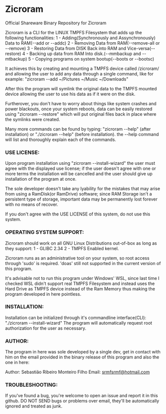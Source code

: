 # Zicroram
Official Shareware Binary Repository for Zicroram

Zicroram is a CLI for the LINUX TMPFS Filesystem that adds up the following functionalities:
1 - Adding(Synchronously and Assynchronously) Data to RAM(--add or --addc)
2 - Removing Data from RAM(--remove-all or --remove)
3 - Restoring Data from DISK Back into RAM and Vice-versa(--restore)
4 - Backing up data from RAM Into disk.(--mmbackup and --mtbackup)
5 - Copying programs on system bootup(--boots or --bootsc)

It achieves this by creating and mounting a TMPFS device called /zicroram/ and allowing the user to add any data through a single command,
like for example: "zicroram --add ~/Pictures ~/Music ~/Downloads"

After this the program will symlink the original data to the TMPFS mounted device allowing the user to use his data as if it were on the disk.

Furtherover, you don't have to worry about things like system crashes and power blackouts, once your system reboots, 
data can be easily restored using "zicroram --restore" which will put original files back in place where the symlinks were created.

Many more commands can be found by typing: "zicroram --help" (after installation) or "./zicroram --help" (before installation).
the --help command will list and thoroughly explain each of the commands.

### USE LICENSE:

Upon program installation using "zicroram --install-wizard" the user must agree with the displayed use license;
if the user doesn't agree with one or more terms the installation will be cancelled and the user should 
give up installation of the program at once.

The sole developer doesn't take any lyability for the mistakes that may arise from using a RamDisk(or RamDrive) software;
since RAM Storage isn't a persistent type of storage, important data may be permanently lost forever with no means of recover.

If you don't agree with the USE LICENSE of this system, do not use this system.

### OPERATING SYSTEM SUPPORT:

Zicroram should work on all GNU Linux Distributions out-of-box as long as they support:
1 - GLIBC 2.34 
2 - TMPFS Enabled kernel.

Zicroram runs as an administrative tool on your system, so root access through 'sudo' is required.
'doas' still not supported in the current version of this program.

It's advisable not to run this program under Windows' WSL, since last time 
I checked WSL didn't support real TMPFS Filesystem and instead uses the Hard Drive as TMPFS 
device instead of the Ram Memory thus making the program developed in here pointless.

### INSTALLATION:

Installation can be initialized through it's commandline interface(CLI): "./zicroram --install-wizard"
The program will automatically request root authorization for the user as necessary.

### AUTHOR:

The program in here was sole developed by a single dev,
get in contact with him on the email provided in the binary release of this program and also the one in here:

Author: Sebastião Ribeiro Monteiro Filho
Email: srmfsrmf@hotmail.com

### TROUBLESHOOTING:

If you've found a bug, you're welcome to open an issue and report it in this github.
DO NOT SEND bugs or problems over email, they'll be automatically ignored and treated as junk.
